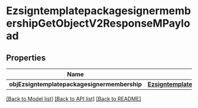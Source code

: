 # EzsigntemplatepackagesignermembershipGetObjectV2ResponseMPayload

## Properties
Name | Type | Description | Notes
------------ | ------------- | ------------- | -------------
**objEzsigntemplatepackagesignermembership** | [**EzsigntemplatepackagesignermembershipResponseCompound***](EzsigntemplatepackagesignermembershipResponseCompound.md) |  | 

[[Back to Model list]](../README.md#documentation-for-models) [[Back to API list]](../README.md#documentation-for-api-endpoints) [[Back to README]](../README.md)


